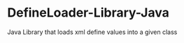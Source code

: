 DefineLoader-Library-Java
=========================

Java Library that loads xml define values into a given class
